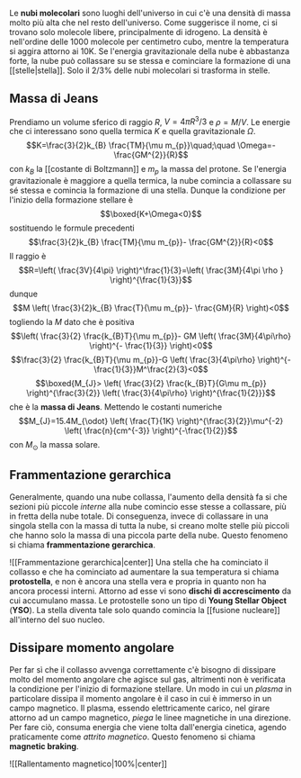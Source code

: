 Le **nubi molecolari** sono luoghi dell'universo in cui c'è una densità di massa molto più alta che nel resto dell'universo. Come suggerisce il nome, ci si trovano solo molecole libere, principalmente di idrogeno.  La densità è nell'ordine delle 1000 molecole per centimetro cubo, mentre la temperatura si aggira attorno ai 10K. Se l'energia gravitazionale della nube è abbastanza forte, la nube può collassare su se stessa e cominciare la formazione di una [[stelle|stella]]. Solo il 2/3% delle nubi molecolari si trasforma in stelle.
## Massa di Jeans
Prendiamo un volume sferico di raggio $R$, $V=4\pi R^{3}/3$ e $\rho=M/V$. Le energie che ci interessano sono quella termica $K$ e quella gravitazionale $\Omega$.
$$K=\frac{3}{2}k_{B} \frac{TM}{\mu m_{p}}\quad;\quad \Omega=-\frac{GM^{2}}{R}$$
con $k_B$ la [[costante di Boltzmann]] e $m_{p}$ la massa del protone. Se l'energia gravitazionale è maggiore a quella termica, la nube comincia a collassare su sé stessa e comincia la formazione di una stella. Dunque la condizione per l'inizio della formazione stellare è
$$\boxed{K+\Omega<0}$$
sostituendo le formule precedenti
$$\frac{3}{2}k_{B} \frac{TM}{\mu m_{p}}- \frac{GM^{2}}{R}<0$$
Il raggio è
$$R=\left( \frac{3V}{4\pi} \right)^\frac{1}{3}=\left( \frac{3M}{4\pi \rho } \right)^{\frac{1}{3}}$$
dunque
$$M \left( \frac{3}{2}k_{B} \frac{T}{\mu m_{p}}- \frac{GM}{R} \right)<0$$
togliendo la $M$ dato che è positiva
$$\left( \frac{3}{2} \frac{k_{B}T}{\mu m_{p}}- GM \left( \frac{3M}{4\pi\rho} \right)^{- \frac{1}{3}} \right)<0$$
$$\frac{3}{2} \frac{k_{B}T}{\mu m_{p}}-G \left( \frac{3}{4\pi\rho} \right)^{- \frac{1}{3}}M^\frac{2}{3}<0$$
$$\boxed{M_{J}> \left( \frac{3}{2} \frac{k_{B}T}{G\mu m_{p}} \right)^{\frac{3}{2}} \left( \frac{3}{4\pi\rho} \right)^{\frac{1}{2}}}$$
che è la **massa di Jeans**. Mettendo le costanti numeriche
$$M_{J}=15.4M_{\odot} \left( \frac{T}{1K} \right)^{\frac{3}{2}}\mu^{-2} \left( \frac{n}{cm^{-3}} \right)^{-\frac{1}{2}}$$
con $M_{\odot}$ la massa solare.

## Frammentazione gerarchica
Generalmente, quando una nube collassa, l'aumento della densità fa si che sezioni più piccole *interne* alla nube comincio esse stesse a collassare, più in fretta della nube totale. Di conseguenza, invece di collassare in una singola stella con la massa di tutta la nube, si creano molte stelle più piccoli che hanno solo la massa di una piccola parte della nube. Questo fenomeno si chiama **frammentazione gerarchica**.

![[Frammentazione gerarchica|center]]
Una stella che ha cominciato il collasso e che ha cominciato ad aumentare la sua temperatura si chiama **protostella**, e non è ancora una stella vera e propria in quanto non ha ancora processi interni. Attorno ad esse vi sono **dischi di accrescimento** da cui accumulano massa. Le protostelle sono un tipo di **Young Stellar Object** (**YSO**). La stella diventa tale solo quando comincia la [[fusione nucleare]] all'interno del suo nucleo.

## Dissipare momento angolare
Per far sì che il collasso avvenga correttamente c'è bisogno di dissipare molto del momento angolare che agisce sul gas, altrimenti non è verificata la condizione per l'inizio di formazione stellare. Un modo in cui un *plasma* in particolare dissipa il momento angolare è il caso in cui è immerso in un campo magnetico. Il plasma, essendo elettricamente carico, nel girare attorno ad un campo magnetico, *piega* le linee magnetiche in una direzione. Per fare ciò, consuma energia che viene tolta dall'energia cinetica, agendo praticamente come *attrito magnetico*. Questo fenomeno si chiama **magnetic braking**.

![[Rallentamento magnetico|100%|center]]

